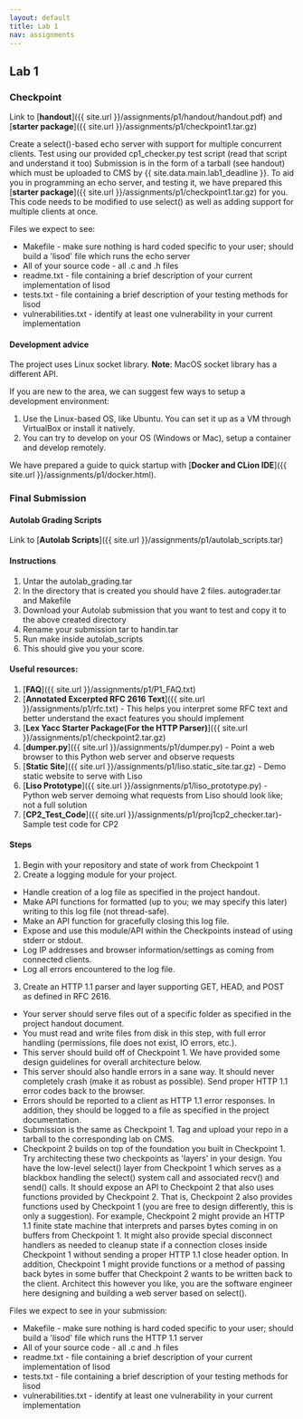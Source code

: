 ```yaml
---
layout: default
title: Lab 1
nav: assignments
---
```

## Lab 1

### Checkpoint

Link to [**handout**]({{ site.url }}/assignments/p1/handout/handout.pdf) and [**starter package**]({{ site.url }}/assignments/p1/checkpoint1.tar.gz)

Create a select()-based echo server with support for multiple concurrent clients.
Test using our provided cp1_checker.py test script (read that script and understand it too)
Submission is in the form of a tarball (see handout) which must be uploaded to CMS by {{ site.data.main.lab1_deadline }}.
To aid you in programming an echo server, and testing it, we have prepared this [**starter package**]({{ site.url }}/assignments/p1/checkpoint1.tar.gz) for you. This code needs to be modified to use select() as well as adding support for multiple clients at once.

Files we expect to see:

* Makefile - make sure nothing is hard coded specific to your user; should build a 'lisod' file which runs the echo server
* All of your source code - all .c and .h files
* readme.txt - file containing a brief description of your current implementation of lisod
* tests.txt - file containing a brief description of your testing methods for lisod
* vulnerabilities.txt - identify at least one vulnerability in your current implementation

#### Development advice
The project uses Linux socket library. **Note**: MacOS socket library has a different API.

If you are new to the area, we can suggest few ways to setup a development environment:
1. Use the Linux-based OS, like Ubuntu. You can set it up as a VM through VirtualBox or install it natively.
2. You can try to develop on your OS (Windows or Mac), setup a container and develop remotely.

We have prepared a guide to quick startup with [**Docker and CLion IDE**]({{ site.url }}/assignments/p1/docker.html).

### Final Submission


#### Autolab Grading Scripts

Link to [**Autolab Scripts**]({{ site.url }}/assignments/p1/autolab_scripts.tar)

#### Instructions

1. Untar the autolab_grading.tar
1. In the directory that is created you should have 2 files. autograder.tar and Makefile
1. Download your Autolab submission that you want to test and copy it to the above created directory
1. Rename your submission tar to handin.tar
1. Run make inside autolab_scripts
1. This should give you your score.

#### Useful resources:

1. [**FAQ**]({{ site.url }}/assignments/p1/P1_FAQ.txt)
2. [**Annotated Excerpted RFC 2616 Text**]({{ site.url }}/assignments/p1/rfc.txt) - This helps you interpret some RFC text and better understand the exact features you should implement
3. [**Lex Yacc Starter Package(For the HTTP Parser)**]({{ site.url }}/assignments/p1/checkpoint2.tar.gz)
4. [**dumper.py**]({{ site.url }}/assignments/p1/dumper.py) - Point a web browser to this Python web server and observe requests
5. [**Static Site**]({{ site.url }}/assignments/p1/liso.static_site.tar.gz) - Demo static website to serve with Liso
6. [**Liso Prototype**]({{ site.url }}/assignments/p1/liso_prototype.py) - Python web server demoing what requests from Liso should look like; not a full solution
7. [**CP2_Test_Code**]({{ site.url }}/assignments/p1/proj1cp2_checker.tar)- Sample test code for CP2

#### Steps

1. Begin with your repository and state of work from Checkpoint 1
2. Create a logging module for your project.
* Handle creation of a log file as specified in the project handout.
* Make API functions for formatted (up to you; we may specify this later) writing to this log file (not thread-safe).
* Make an API function for gracefully closing this log file.
* Expose and use this module/API within the Checkpoints instead of using stderr or stdout.
* Log IP addresses and browser information/settings as coming from connected clients.
* Log all errors encountered to the log file.
3. Create an HTTP 1.1 parser and layer supporting GET, HEAD, and POST as defined in RFC 2616.
* Your server should serve files out of a specific folder as specified in the project handout document.
* You must read and write files from disk in this step, with full error handling (permissions, file does not exist, IO errors, etc.).
* This server should build off of Checkpoint 1. We have provided some design guidelines for overall architecture below.
* This server should also handle errors in a sane way. It should never completely crash (make it as robust as possible). Send proper HTTP 1.1 error codes back to the browser.
* Errors should be reported to a client as HTTP 1.1 error responses. In addition, they should be logged to a file as specified in the project documentation.
* Submission is the same as Checkpoint 1. Tag and upload your repo in a tarball to the corresponding lab on CMS.
* Checkpoint 2 builds on top of the foundation you built in Checkpoint 1. Try architecting these two checkpoints as 'layers' in your design. You have the low-level select() layer from Checkpoint 1 which serves as a blackbox handling the select() system call and associated recv() and send() calls. It should expose an API to Checkpoint 2 that also uses functions provided by Checkpoint 2. That is, Checkpoint 2 also provides functions used by Checkpoint 1 (you are free to design differently, this is only a suggestion). For example, Checkpoint 2 might provide an HTTP 1.1 finite state machine that interprets and parses bytes coming in on buffers from Checkpoint 1. It might also provide special disconnect handlers as needed to cleanup state if a connection closes inside Checkpoint 1 without sending a proper HTTP 1.1 close header option. In addition, Checkpoint 1 might provide functions or a method of passing back bytes in some buffer that Checkpoint 2 wants to be written back to the client. Architect this however you like, you are the software engineer here designing and building a web server based on select().

Files we expect to see in your submission:

* Makefile - make sure nothing is hard coded specific to your user; should build a 'lisod' file which runs the HTTP 1.1 server
* All of your source code - all .c and .h files
* readme.txt - file containing a brief description of your current implementation of lisod
* tests.txt - file containing a brief description of your testing methods for lisod
* vulnerabilities.txt - identify at least one vulnerability in your current implementation
